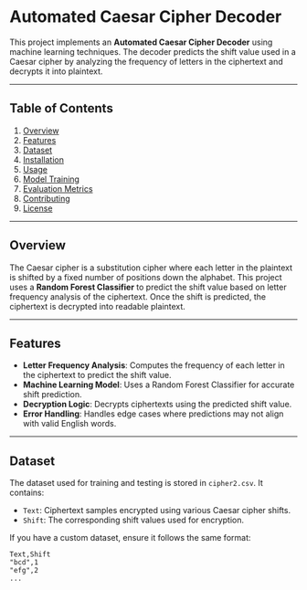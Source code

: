 # Automated Caesar Cipher Decoder

This project implements an **Automated Caesar Cipher Decoder** using machine learning techniques. The decoder predicts the shift value used in a Caesar cipher by analyzing the frequency of letters in the ciphertext and decrypts it into plaintext.

---

## Table of Contents

1. [Overview](#overview)
2. [Features](#features)
3. [Dataset](#dataset)
4. [Installation](#installation)
5. [Usage](#usage)
6. [Model Training](#model-training)
7. [Evaluation Metrics](#evaluation-metrics)
8. [Contributing](#contributing)
9. [License](#license)

---

## Overview

The Caesar cipher is a substitution cipher where each letter in the plaintext is shifted by a fixed number of positions down the alphabet. This project uses a **Random Forest Classifier** to predict the shift value based on letter frequency analysis of the ciphertext. Once the shift is predicted, the ciphertext is decrypted into readable plaintext.

---

## Features

- **Letter Frequency Analysis**: Computes the frequency of each letter in the ciphertext to predict the shift value.
- **Machine Learning Model**: Uses a Random Forest Classifier for accurate shift prediction.
- **Decryption Logic**: Decrypts ciphertexts using the predicted shift value.
- **Error Handling**: Handles edge cases where predictions may not align with valid English words.

---

## Dataset

The dataset used for training and testing is stored in `cipher2.csv`. It contains:
- `Text`: Ciphertext samples encrypted using various Caesar cipher shifts.
- `Shift`: The corresponding shift values used for encryption.

If you have a custom dataset, ensure it follows the same format:
```csv
Text,Shift
"bcd",1
"efg",2
...

